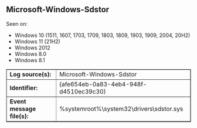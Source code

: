## Microsoft-Windows-Sdstor

Seen on:
* Windows 10 (1511, 1607, 1703, 1709, 1803, 1809, 1903, 1909, 2004, 20H2)
* Windows 11 (21H2)
* Windows 2012
* Windows 8.0
* Windows 8.1

<table border="1" class="docutils">
  <tbody>
    <tr>
      <td><b>Log source(s):</b></td>
      <td>Microsoft-Windows-Sdstor</td>
    </tr>
    <tr>
      <td><b>Identifier:</b></td>
      <td>{afe654eb-0a83-4eb4-948f-d4510ec39c30}</td>
    </tr>
    <tr>
      <td><b>Event message file(s):</b></td>
      <td>%systemroot%\system32\drivers\sdstor.sys</td>
    </tr>
  </tbody>
</table>

&nbsp;

